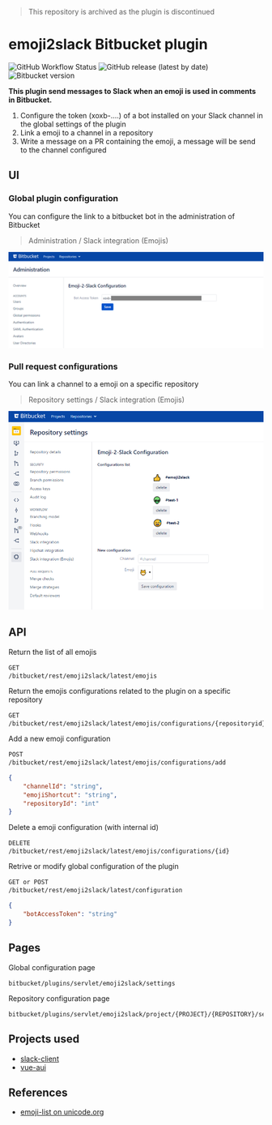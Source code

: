 > This repository is archived as the plugin is discontinued

# emoji2slack Bitbucket plugin
![GitHub Workflow Status](https://github.com/icyfry/emoji2slack/workflows/Java%20CI/badge.svg)
![GitHub release (latest by date)](https://img.shields.io/github/v/release/icyfry/emoji2slack?include_prereleases&sort=semver)
![Bitbucket version](https://img.shields.io/badge/Bitbucket%20server%20version-6.5.1-blue?logo=Bitbucket)

<b>This plugin send messages to Slack when an emoji is used in comments in Bitbucket.</b>

1. Configure the token (xoxb-....) of a bot installed on your Slack channel in the global settings of the plugin
2. Link a emoji to a channel in a repository
3. Write a message on a PR containing the emoji, a message will be send to the channel configured 

## UI

### Global plugin configuration
You can configure the link to a bitbucket bot in the administration of Bitbucket
> Administration / Slack integration (Emojis)

![capture_2](doc/capture_2.png)

### Pull request configurations
You can link a channel to a emoji on a specific repository
> Repository settings / Slack integration (Emojis)

![capture_1](doc/capture_1.png)

## API

Return the list of all emojis
```
GET
/bitbucket/rest/emoji2slack/latest/emojis
```

Return the emojis configurations related to the plugin on a specific repository
```
GET
/bitbucket/rest/emoji2slack/latest/emojis/configurations/{repositoryid}
```

Add a new emoji configuration
```
POST
/bitbucket/rest/emoji2slack/latest/emojis/configurations/add
```

```json
{
    "channelId": "string",
    "emojiShortcut": "string",
    "repositoryId": "int"
}
```

Delete a emoji configuration (with internal id)
```
DELETE
/bitbucket/rest/emoji2slack/latest/emojis/configurations/{id}
```

Retrive or modify global configuration of the plugin
```
GET or POST
/bitbucket/rest/emoji2slack/latest/configuration
```

```json
{
    "botAccessToken": "string"
}
```

## Pages

Global configuration page
```
bitbucket/plugins/servlet/emoji2slack/settings
```

Repository configuration page
```
bitbucket/plugins/servlet/emoji2slack/project/{PROJECT}/{REPOSITORY}/settings
```

## Projects used

* [slack-client](https://github.com/HubSpot/slack-client)
* [vue-aui](https://spartez.github.io/vue-aui/#/)

## References

* [emoji-list on unicode.org](http://unicode.org/emoji/charts/full-emoji-list.html)
